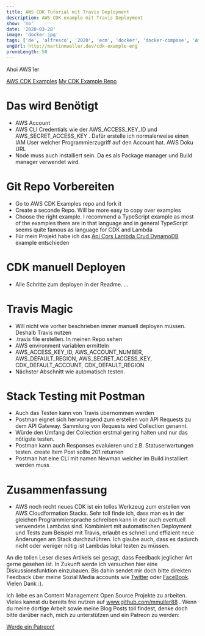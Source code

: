 ```yaml
---
title: AWS CDK Tutorial mit Travis Deployment
description: AWS CDK example mit Travis Deployment
show: 'no'
date: '2020-03-28'
image: 'docker.jpg'
tags: ['de', 'alfresco', '2020', 'ecm', 'docker', 'docker-compose', 'Amp', 'Jar']
engUrl: http://martinmueller.dev/cdk-example-eng
pruneLength: 50
---
```


Ahoi AWS'ler

[AWS CDK Examples](https://github.com/aws-samples/aws-cdk-examples)
[My CDK Example Repo](https://github.com/mmuller88/cdk-example)

# Das wird Benötigt
* AWS Account
* AWS CLI Credentials wie der AWS_ACCESS_KEY_ID und AWS_SECRET_ACCESS_KEY . Dafür erstelle ich normalerweise einen IAM User welcher Programmierzugriff auf den Account hat. AWS Doku URL
* Node muss auch installiert sein. Da es als Package manager und Build manager verwendet wird.

# Git Repo Vorbereiten
* Go to AWS CDK Examples repo and fork it
* Create a seconde Repo. Will be more easy to copy over examples
* Choose the right example. I recommend a TypeScript example as most of the examples there are in that language and in general TypeScript seems quite famous as language for CDK and Lambda
* Für mein Projekt habe ich das [Api Cors Lambda Crud DynamoDB](https://github.com/aws-samples/aws-cdk-examples/tree/master/typescript/api-cors-lambda-crud-dynamodb) example entschieden

# CDK manuell Deployen
* Alle Schritte zum deployen in der Readme.
...

# Travis Magic
* Will nicht wie vorher beschrieben immer manuell deployen müssen. Deshalb Travis nutzen
* .travis file erstellen. In meinen Repo sehen
* AWS environment variablen ermitteln
* AWS_ACCESS_KEY_ID, AWS_ACCOUNT_NUMBER, AWS_DEFAULT_REGION, AWS_SECRET_ACCESS_KEY, CDK_DEFAULT_ACCOUNT, CDK_DEFAULT_REGION
* Nächster Abschnitt wie automatisch testen.

# Stack Testing mit Postman
* Auch das Testen kann von Travis übernommen werden
* Postman eignet sich hervorragend zum erstellen von API Requests zu dem API Gateway. Sammlung von Requests wird Collection genannt.
* Würde den Umfang der Collection erstmal gering halten und nur das nötigste testen.
* Postman kann auch Responses evaluieren und z.B. Statuserwartungen testen. create Item Post sollte 201 returnen
* Postman hat eine CLI mit namen Newman welcher im Build installiert werden muss

# Zusammenfassung
* AWS noch recht neues CDK ist ein tolles Werkzeug zum erstellen von AWS Cloudformation Stacks. Sehr toll finde ich, dass man es in der gleichen Programmiersprache schreiben kann in der auch eventuell verwendete Lambdas sind. Kombiniert mit automatischen Deployment und Tests zum Beispiel mit Travis, erlaubt es schnell und effizient neue Änderungen am Stack durchzuführen. Ich glaube auch, dass es dadurch nicht oder weniger nötig ist Lambdas lokal testen zu müssen.

An die tollen Leser dieses Artikels sei gesagt, dass Feedback jeglicher Art gerne gesehen ist. In Zukunft werde ich versuchen hier eine Diskussionsfunktion einzubauen. Bis dahin sendet mir doch bitte direkten Feedback über meine Sozial Media accounts wie [Twitter](https://twitter.com/MartinMueller_) oder [FaceBook](https://www.facebook.com/martin.muller.10485). Vielen Dank :).

Ich liebe es an Content Management Open Source Projekte zu arbeiten. Vieles kannst du bereits frei nutzen auf www.github.com/mmuller88 . Wenn du meine dortige Arbeit sowie meine Blog Posts toll findest, denke doch bitte darüber nach, mich zu unterstützen und ein Patreon zu werden:

<a href="https://www.patreon.com/bePatron?u=29010217" data-patreon-widget-type="become-patron-button">Werde ein Patreon!</a><script async src="https://c6.patreon.com/becomePatronButton.bundle.js"></script>